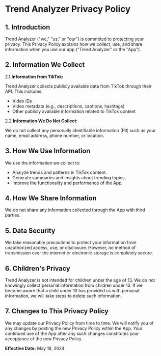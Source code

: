 <h1>Trend Analyzer Privacy Policy</h1>

<h2>1. Introduction</h2>

<p>Trend Analyzer ("we," "us," or "our") is committed to protecting your privacy. This Privacy Policy explains how we collect, use, and share information when you use our app ("Trend Analyzer" or the "App").</p>

<h2>2. Information We Collect</h2>

<p>2.1 <strong>Information from TikTok:</strong></p>

<p>Trend Analyzer collects publicly available data from TikTok through their API. This includes:</p>

<ul>
    <li>Video IDs</li>
    <li>Video metadata (e.g., descriptions, captions, hashtags)</li>
    <li>Other publicly available information related to TikTok content</li>
</ul>

<p>2.2 <strong>Information We Do Not Collect:</strong></p>

<p>We do not collect any personally identifiable information (PII) such as your name, email address, phone number, or location.</p>

<h2>3. How We Use Information</h2>

<p>We use the information we collect to:</p>

<ul>
    <li>Analyze trends and patterns in TikTok content.</li>
    <li>Generate summaries and insights about trending topics.</li>
    <li>Improve the functionality and performance of the App.</li>
</ul>

<h2>4. How We Share Information</h2>

<p>We do not share any information collected through the App with third parties.</p>

<h2>5. Data Security</h2>

<p>We take reasonable precautions to protect your information from unauthorized access, use, or disclosure. However, no method of transmission over the internet or electronic storage is completely secure.</p>

<h2>6. Children's Privacy</h2>

<p>Trend Analyzer is not intended for children under the age of 13. We do not knowingly collect personal information from children under 13. If we become aware that a child under 13 has provided us with personal information, we will take steps to delete such information.</p>

<h2>7. Changes to This Privacy Policy</h2>

<p>We may update our Privacy Policy from time to time. We will notify you of any changes by posting the new Privacy Policy within the App. Your continued use of the App after any such changes constitutes your acceptance of the new Privacy Policy.</p>

<p><strong>Effective Date:</strong> May 19, 2024</p>

</body>
</html>
